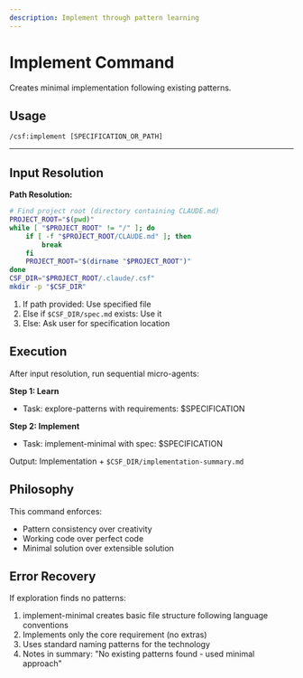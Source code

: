 ```yaml
---
description: Implement through pattern learning
---
```


# Implement Command

Creates minimal implementation following existing patterns.

## Usage
```
/csf:implement [SPECIFICATION_OR_PATH]
```

---

## Input Resolution

**Path Resolution:**
```bash
# Find project root (directory containing CLAUDE.md)
PROJECT_ROOT="$(pwd)"
while [ "$PROJECT_ROOT" != "/" ]; do
    if [ -f "$PROJECT_ROOT/CLAUDE.md" ]; then
        break
    fi
    PROJECT_ROOT="$(dirname "$PROJECT_ROOT")"
done
CSF_DIR="$PROJECT_ROOT/.claude/.csf"
mkdir -p "$CSF_DIR"
```

1. If path provided: Use specified file
2. Else if `$CSF_DIR/spec.md` exists: Use it
3. Else: Ask user for specification location

## Execution

After input resolution, run sequential micro-agents:

**Step 1: Learn**
- Task: explore-patterns with requirements: $SPECIFICATION

**Step 2: Implement**
- Task: implement-minimal with spec: $SPECIFICATION

Output: Implementation + `$CSF_DIR/implementation-summary.md`

## Philosophy

This command enforces:
- Pattern consistency over creativity
- Working code over perfect code
- Minimal solution over extensible solution

## Error Recovery

If exploration finds no patterns:
1. implement-minimal creates basic file structure following language conventions
2. Implements only the core requirement (no extras)
3. Uses standard naming patterns for the technology
4. Notes in summary: "No existing patterns found - used minimal approach"